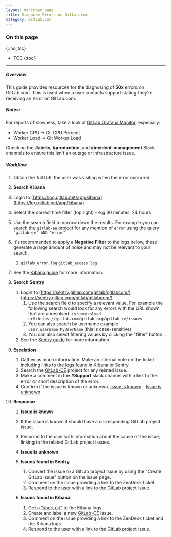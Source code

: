 ```yaml
---
layout: markdown_page
title: Diagnose Errors on GitLab.com
category: GitLab.com
---
```


### On this page
{:.no_toc}

- TOC
{:toc}

----

##### Overview
This guide provides resources for the diagnosing of **50x** errors on GitLab.com. 
This is used when a user contacts support stating they're receiving an error on GitLab.com.

##### Notes:
For reports of slowness, take a look at [GitLab Grafana Monitor](https://dashboards.gitlab.net/dashboard/db/fleet-overview?refresh=5m&orgId=1), especially:
* Worker CPU -> Git CPU Percent
* Worker Load -> Git Worker Load

Check on the **#alerts**, **#production**, and **#incident-management** Slack channels to ensure this isn't an outage or infrastructure issue.

##### Workflow

1. Obtain the full URL the user was visiting when the error occurred. 

1. **Search Kibana**
  1. Login to [https://log.gitlab.net/app/kibana](https://log.gitlab.net/app/kibana)
  1. Select the correct time filter (top right) - e.g 30 minutes, 24 hours
  1. Use the search field to narrow down the results. For example you can search the `gitlab-ee` project for any mention of `error` using the query `"gitlab-ee" AND "error"`
  1. It's recommended to apply a **Negative Filter** to the logs below, these generate a large amount of noise and may not be relevant to your search.
     1. `gitlab_error.log` `gitlab_access.log` 
  1. See the [Kibana guide](https://www.elastic.co/guide/en/kibana/current/discover.html) for more information.

1. **Search Sentry**
    1. Login to [https://sentry.gitlap.com/gitlab/gitlabcom/](https://sentry.gitlap.com/gitlab/gitlabcom/)
       1. Use the search field to specify a relevant value. For example the following search would look for any errors with the URL shown that are unresolved. `is:unresolved url:https://gitlab.com/gitlab-org/gitlab-ce/issues `
       2. You can also search by username example `user.username:MyUserName` (this is case-sensitive)  
       1. You can also select filtering values by clicking the "filter" button .
    1. See the [Sentry guide](https://docs.getsentry.com/hosted/learn/search/) for more information.

1. **Escalation** 
   1. Gather as much information. Make an internal note on the ticket including links to the logs found in Kibana or Sentry. 
   1. Search the [GitLab-CE](https://gitlab.com/gitlab-org/gitlab-ce/index.html.md) project for any related issue.
   1. Make a comment in the **#Support** slack channel with a link to the error or short description of the error.
   1. Confirm if the issue is known or unknown. [Issue is known](#issue-is-known) - [Issue is unknown](#issue-is-unknown)

1. **Response**
   1. **Issue is known**
     1. If the issue is known it should have a corresponding GitLab project issue. 
     1. Respond to the user with information about the cause of the issue, linking to the related GitLab project issues.
        
   1. **Issue is unknown**
     1. **Issues found in Sentry**
         1. Convert the issue to a GitLab project issue by using the "Create GitLab Issue" button on the issue page.
         1. Comment on the issue providing a link to the ZenDesk ticket.
         1. Respond to the user with a link to the GitLab project issue.
     1. **Issues found in Kibana**
         1. Get a ["short url"](https://www.elastic.co/guide/en/kibana/3.0/sharing-dashboards.html) to the Kibana logs.
         1. Create and label a new [GitLab-CE](https://gitlab.com/gitlab-org/gitlab-ce/index.html.md) issue.
         1. Comment on the issue providing a link to the ZenDesk ticket and the Kibana logs.
         1. Respond to the user with a link to the GitLab project issue.
